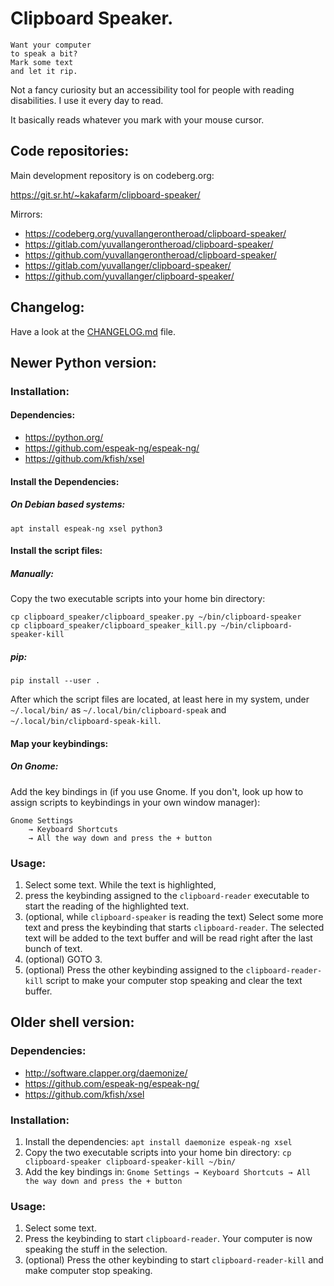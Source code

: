 # Clipboard Speaker.

    Want your computer
    to speak a bit?
    Mark some text
    and let it rip.

Not a fancy curiosity but an accessibility tool for people with reading
disabilities. I use it every day to read.

It basically reads whatever you mark with your mouse cursor.

## Code repositories:

Main development repository is on codeberg.org:

https://git.sr.ht/~kakafarm/clipboard-speaker/

Mirrors:

* https://codeberg.org/yuvallangerontheroad/clipboard-speaker/
* https://gitlab.com/yuvallangerontheroad/clipboard-speaker/
* https://github.com/yuvallangerontheroad/clipboard-speaker/
* https://gitlab.com/yuvallanger/clipboard-speaker/
* https://github.com/yuvallanger/clipboard-speaker/

## Changelog:

Have a look at the <a href="CHANGELOG.md">CHANGELOG.md</a> file.

## Newer Python version:

### Installation:

#### Dependencies:

* https://python.org/
* https://github.com/espeak-ng/espeak-ng/
* https://github.com/kfish/xsel

#### Install the Dependencies:

##### On Debian based systems:

`apt install espeak-ng xsel python3`

#### Install the script files:

##### Manually:

Copy the two executable scripts into your home bin directory:

```
cp clipboard_speaker/clipboard_speaker.py ~/bin/clipboard-speaker
cp clipboard_speaker/clipboard_speaker_kill.py ~/bin/clipboard-speaker-kill
```

##### pip:

```
pip install --user .
```

After which the script files are located, at least here in my system, under
`~/.local/bin/` as `~/.local/bin/clipboard-speak` and
`~/.local/bin/clipboard-speak-kill`.

#### Map your keybindings:

##### On Gnome:

Add the key bindings in (if you use Gnome. If you don't, look up how to
    assign scripts to keybindings in your own window manager):

```
Gnome Settings
    → Keyboard Shortcuts
    → All the way down and press the + button
```

### Usage:

1. Select some text. While the text is highlighted,
2. press the keybinding assigned to the `clipboard-reader` executable to start
    the reading of the highlighted text.
3. (optional, while `clipboard-speaker` is reading the text) Select some more
    text and press the keybinding that starts `clipboard-reader`. The selected
    text will be added to the text buffer and will be read right after the last
    bunch of text.
4. (optional) GOTO 3.
5. (optional) Press the other keybinding assigned to the `clipboard-reader-kill`
    script to make your computer stop speaking and clear the text buffer.

## Older shell version:

### Dependencies:

* http://software.clapper.org/daemonize/
* https://github.com/espeak-ng/espeak-ng/
* https://github.com/kfish/xsel

### Installation:

1. Install the dependencies:
    `apt install daemonize espeak-ng xsel`
2. Copy the two executable scripts into your home bin directory:
    `cp clipboard-speaker clipboard-speaker-kill ~/bin/`
3. Add the key bindings in:
    `Gnome Settings → Keyboard Shortcuts → All the way down and press the + button`

### Usage:

1. Select some text.
2. Press the keybinding to start `clipboard-reader`. Your computer is now speaking the stuff in the selection.
3. (optional) Press the other keybinding to start `clipboard-reader-kill` and make computer stop speaking.
